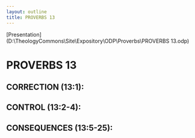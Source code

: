 ```yaml
---
layout: outline
title: PROVERBS 13
---
```

[Presentation](D:\TheologyCommons\Site\Expository\ODP\Proverbs\PROVERBS 13.odp)
# PROVERBS 13
##  CORRECTION (13:1): 
##  CONTROL (13:2-4): 
##  CONSEQUENCES (13:5-25): 
